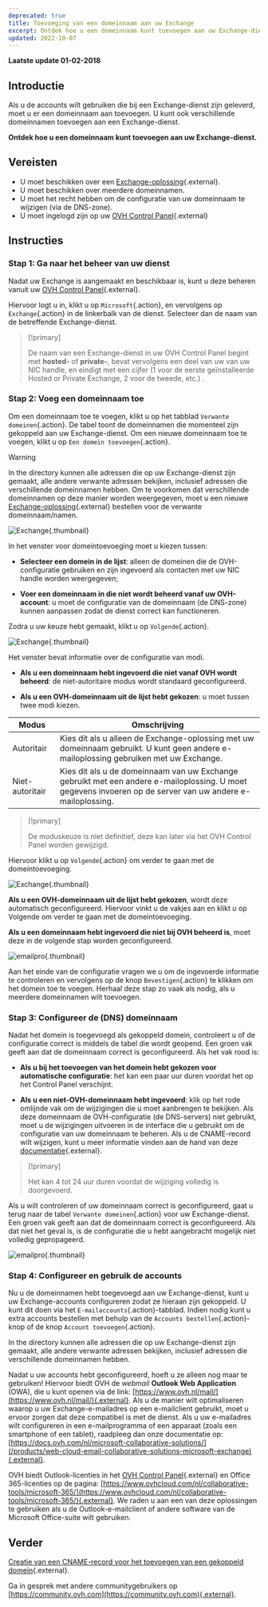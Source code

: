 ```yaml
---
deprecated: true
title: Toevoeging van een domeinnaam aan uw Exchange
excerpt: Ontdek hoe u een domeinnaam kunt toevoegen aan uw Exchange-dienst
updated: 2022-10-07
---
```


**Laatste update 01-02-2018**

## Introductie

Als u de accounts wilt gebruiken die bij een Exchange-dienst zijn geleverd, moet u er een domeinnaam aan toevoegen. U kunt ook verschillende domeinnamen toevoegen aan een Exchange-dienst. 

**Ontdek hoe u een domeinnaam kunt toevoegen aan uw Exchange-dienst.**

## Vereisten

- U moet beschikken over een [Exchange-oplossing](https://www.ovhcloud.com/nl/emails/){.external}.
- U moet beschikken over meerdere domeinnamen. 
- U moet het recht hebben om de configuratie van uw domeinnaam te wijzigen (via de DNS-zone).
- U moet ingelogd zijn op uw [OVH Control Panel](https://www.ovh.com/auth/?action=gotomanager&from=https://www.ovh.nl/&ovhSubsidiary=nl){.external}

## Instructies

### Stap 1: Ga naar het beheer van uw dienst

Nadat uw Exchange is aangemaakt en beschikbaar is, kunt u deze beheren vanuit uw [OVH Control Panel](https://www.ovh.com/auth/?action=gotomanager&from=https://www.ovh.nl/&ovhSubsidiary=nl){.external}.

Hiervoor logt u in, klikt u op `Microsoft`{.action}, en vervolgens op `Exchange`{.action} in de linkerbalk van de dienst. Selecteer dan de naam van de betreffende Exchange-dienst. 

> [!primary]
>
> De naam van een Exchange-dienst in uw OVH Control Panel begint met **hosted-** of **private-**, bevat vervolgens een deel van uw van uw NIC handle, en eindigt met een cijfer (1 voor de eerste geïnstalleerde Hosted or Private Exchange, 2 voor de tweede, etc.) .
>

### Stap 2: Voeg een domeinnaam toe

Om een domeinnaam toe te voegen, klikt u op het tabblad `Verwante domeinen`{.action}. De tabel toont de domeinnamen die momenteel zijn gekoppeld aan uw Exchange-dienst. Om een nieuwe domeinnaam toe te voegen, klikt u op `Een domein toevoegen`{.action}.

> [!warning]
>
> In the directory kunnen alle adressen die op uw Exchange-dienst zijn gemaakt, alle andere verwante adressen bekijken, inclusief adressen die verschillende domeinnamen hebben. Om te voorkomen dat verschillende domeinnamen op deze manier worden weergegeven, moet u een nieuwe [Exchange-oplossing](https://www.ovhcloud.com/nl/emails/){.external} bestellen voor de verwante domeinnaam/namen.
>

![Exchange](images/add_domain_exchange_step1.png){.thumbnail}

In het venster voor domeintoevoeging moet u kiezen tussen:

- **Selecteer een domein in de lijst**: alleen de domeinen die de OVH-configuratie gebruiken en zijn ingevoerd als contacten met uw NIC handle worden weergegeven;

- **Voer een domeinnaam in die niet wordt beheerd vanaf uw OVH-account**: u moet de configuratie van de domeinnaam (de DNS-zone) kunnen aanpassen zodat de dienst correct kan functioneren.

Zodra u uw keuze hebt gemaakt, klikt u op `Volgende`{.action}. 

![Exchange](images/add_domain_exchange_step2.png){.thumbnail}

Het venster bevat informatie over de configuratie van modi. 

- **Als u een domeinnaam hebt ingevoerd die niet vanaf OVH wordt beheerd**: de niet-autoritaire modus wordt standaard geconfigureerd.

- **Als u een OVH-domeinnaam uit de lijst hebt gekozen**: u moet tussen twee modi kiezen.

|Modus|Omschrijving|
|---|---|
|Autoritair|Kies dit als u alleen de Exchange-oplossing met uw domeinnaam gebruikt. U kunt geen andere e-mailoplossing gebruiken met uw Exchange.|
|Niet-autoritair|Kies dit als u de domeinnaam van uw Exchange gebruikt met een andere e-mailoplossing. U moet gegevens invoeren op de server van uw andere e-mailoplossing.|

> [!primary]
>
> De moduskeuze is niet definitief, deze kan later via het OVH Control Panel worden gewijzigd.
>

Hiervoor klikt u op `Volgende`{.action} om verder te gaan met de domeintoevoeging. 

![Exchange](images/add_domain_exchange_step3.png){.thumbnail}

**Als u een OVH-domeinnaam uit de lijst hebt gekozen**, wordt deze automatisch geconfigureerd. Hiervoor vinkt u de vakjes aan en klikt u op Volgende om verder te gaan met de domeintoevoeging. 

**Als u een domeinnaam hebt ingevoerd die niet bij OVH beheerd is**, moet deze in de volgende stap worden geconfigureerd.

![emailpro](images/add_domain_exchange_step4.png){.thumbnail}

Aan het einde van de configuratie vragen we u om de ingevoerde informatie te controleren en vervolgens op de knop `Bevestigen`{.action} te klikken om het domein toe te voegen. Herhaal deze stap zo vaak als nodig, als u meerdere domeinnamen wilt toevoegen.

### Stap 3: Configureer de (DNS) domeinnaam

Nadat het domein is toegevoegd als gekoppeld domein, controleert u of de configuratie correct is middels de tabel die wordt geopend. Een groen vak geeft aan dat de domeinnaam correct is geconfigureerd. Als het vak rood is:

- **Als u bij het toevoegen van het domein hebt gekozen voor automatische configuratie**: het kan een paar uur duren voordat het op het Control Panel verschijnt.

- **Als u een niet-OVH-domeinnaam hebt ingevoerd**: klik op het rode omlijnde vak om de wijzigingen die u moet aanbrengen te bekijken. Als deze domeinnaam de OVH-configuratie (de DNS-servers) niet gebruikt, moet u de wijzigingen uitvoeren in de interface die u gebruikt om de configuratie van uw domeinnaam te beheren. Als u de CNAME-record wilt wijzigen, kunt u meer informatie vinden aan de hand van deze [documentatie](/pages/web/microsoft-collaborative-solutions/exchange_dns_cname){.external}.

> [!primary]
>
> Het kan 4 tot 24 uur duren voordat de wijziging volledig is doorgevoerd.
>

Als u wilt controleren of uw domeinnaam correct is geconfigureerd, gaat u terug naar de tabel `Verwante domeinen`{.action} voor uw Exchange-dienst. Een groen vak geeft aan dat de domeinnaam correct is geconfigureerd. Als dat niet het geval is, is de configuratie die u hebt aangebracht mogelijk niet volledig gepropageerd.

![emailpro](images/add_domain_exchange_step5.png){.thumbnail}

### Stap 4: Configureer en gebruik de accounts

Nu u de domeinnamen hebt toegevoegd aan uw Exchange-dienst, kunt u uw Exchange-accounts configureren zodat ze hieraan zijn gekoppeld. U kunt dit doen via het `E-mailaccounts`{.action}-tabblad. Indien nodig kunt u extra accounts bestellen met behulp van de `Accounts bestellen`{.action}-knop of de knop `Account toevoegen`{.action}.

In the directory kunnen alle adressen die op uw Exchange-dienst zijn gemaakt, alle andere verwante adressen bekijken, inclusief adressen die verschillende domeinnamen hebben.

Nadat u uw accounts hebt geconfigureerd, hoeft u ze alleen nog maar te gebruiken! Hiervoor biedt OVH de *webmail* **Outlook Web Application** (OWA), die u kunt openen via de link: [https://www.ovh.nl/mail/](https://www.ovh.nl/mail/){.external}. Als u de manier wilt optimaliseren waarop u uw Exchange-e-mailadres op een e-mailclient gebruikt, moet u ervoor zorgen dat deze compatibel is met de dienst. Als u uw e-mailadres wilt configureren in een e-mailprogramma of een apparaat (zoals een smartphone of een tablet), raadpleeg dan onze documentatie op: [https://docs.ovh.com/nl/microsoft-collaborative-solutions/](/products/web-cloud-email-collaborative-solutions-microsoft-exchange){.external}.

OVH biedt Outlook-licenties in het [OVH Control Panel](https://www.ovh.com/auth/?action=gotomanager&from=https://www.ovh.nl/&ovhSubsidiary=nl){.external} en Office 365-licenties op de pagina: [https://www.ovhcloud.com/nl/collaborative-tools/microsoft-365/](https://www.ovhcloud.com/nl/collaborative-tools/microsoft-365/){.external}. We raden u aan een van deze oplossingen te gebruiken als u de Outlook-e-mailclient of andere software van de Microsoft Office-suite wilt gebruiken.

## Verder

[Creatie van een CNAME-record voor het toevoegen van een gekoppeld domein](/pages/web/microsoft-collaborative-solutions/exchange_dns_cname){.external}.

Ga in gesprek met andere communitygebruikers op [https://community.ovh.com](https://community.ovh.com){.external}.